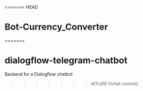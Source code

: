 <<<<<<< HEAD
# Bot-Currency_Converter
=======
# dialogflow-telegram-chatbot
Backend for a Dialogflow chatbot
>>>>>>> df7cdf8 (Initial commit)
